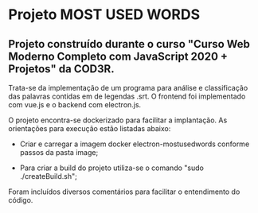 # Projeto MOST USED WORDS

## Projeto construído durante o curso "Curso Web Moderno Completo com JavaScript 2020 + Projetos" da COD3R.

Trata-se da implementação de um programa para análise e classificação das palavras contidas em de legendas .srt. O frontend foi implementado com vue.js e o backend com electron.js.

O projeto encontra-se dockerizado para facilitar a implantação. As orientações para execução estão listadas abaixo:

- Criar e carregar a imagem docker electron-mostusedwords conforme passos da pasta image;

- Para criar a build do projeto utiliza-se o comando "sudo ./createBuild.sh";

Foram incluídos diversos comentários para facilitar o entendimento do código.

